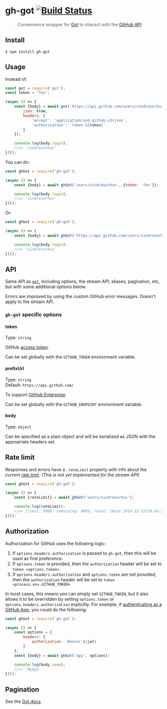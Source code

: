 # gh-got [![Build Status](https://travis-ci.org/sindresorhus/gh-got.svg?branch=master)](https://travis-ci.org/sindresorhus/gh-got)

> Convenience wrapper for [Got](https://github.com/sindresorhus/got) to interact with the [GitHub API](https://developer.github.com/v3/)

## Install

```
$ npm install gh-got
```

## Usage

Instead of:

```js
const got = require('got');
const token = 'foo';

(async () => {
	const {body} = await got('https://api.github.com/users/sindresorhus', {
		json: true,
		headers: {
			'accept': 'application/vnd.github.v3+json',
			'authorization': `token ${token}`
		}
	});

	console.log(body.login);
	//=> 'sindresorhus'
})();
```

You can do:

```js
const ghGot = require('gh-got');

(async () => {
	const {body} = await ghGot('users/sindresorhus', {token: 'foo'});

	console.log(body.login);
	//=> 'sindresorhus'
})();
```

Or:

```js
const ghGot = require('gh-got');

(async () => {
	const {body} = await ghGot('https://api.github.com/users/sindresorhus', {token: 'foo'});

	console.log(body.login);
	//=> 'sindresorhus'
})();
```

## API

Same API as [`got`](https://github.com/sindresorhus/got), including options, the stream API, aliases, pagination, etc, but with some additional options below.

Errors are improved by using the custom GitHub error messages. Doesn't apply to the stream API.

### `gh-got` specific options

#### token

Type: `string`

GitHub [access token](https://github.com/settings/tokens/new).

Can be set globally with the `GITHUB_TOKEN` environment variable.

#### prefixUrl

Type: `string`\
Default: `https://api.github.com/`

To support [GitHub Enterprise](https://enterprise.github.com).

Can be set globally with the `GITHUB_ENDPOINT` environment variable.

#### body

Type: `object`

Can be specified as a plain object and will be serialized as JSON with the appropriate headers set.

## Rate limit

Responses and errors have a `.rateLimit` property with info about the current [rate limit](https://developer.github.com/v3/#rate-limiting). *(This is not yet implemented for the stream API)*

```js
const ghGot = require('gh-got');

(async () => {
	const {rateLimit} = await ghGot('users/sindresorhus');

	console.log(rateLimit);
	//=> {limit: 5000, remaining: 4899, reset: [Date 2018-12-31T20:45:20.000Z]}
})();
```

## Authorization

Authorization for GitHub uses the following logic:

1. If `options.headers.authorization` is passed to `gh-got`, then this will be used as first preference.
2. If `options.token` is provided, then the `authorization` header will be set to `token <options.token>`.
3. If `options.headers.authorization` and `options.token` are not provided, then the `authorization` header will be set to `token <process.env.GITHUB_TOKEN>`

In most cases, this means you can simply set `GITHUB_TOKEN`, but it also allows it to be overridden by setting `options.token` or `options.headers.authorization` explicitly. For example, if [authenticating as a GitHub App](https://developer.github.com/apps/building-github-apps/authenticating-with-github-apps/#authenticating-as-a-github-app), you could do the following:

```js
const ghGot = require(`gh-got`);

(async () => {
	const options = {
		headers: {
			authorization: `Bearer ${jwt}`
		}
	};
	const {body} = await ghGot('app', options);

	console.log(body.name);
	//=> 'MyApp'
})();
```

## Pagination

See the [Got docs](https://github.com/sindresorhus/got#pagination).

